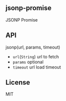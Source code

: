 ## jsonp-promise

JSONP Promise

## API

jsonp(url, params, timeout)

- `url`(`String`) url to fetch
- `params` optional
- `timeout` url load timeout

## License

MIT